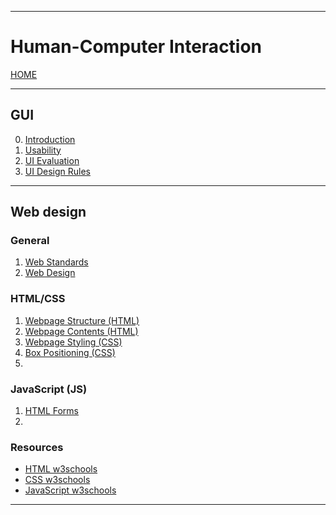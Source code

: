 
---
# Human-Computer Interaction

[HOME](../../README.md)

---

## GUI

0. [Introduction](data/10_Intro.md)
1. [Usability](data/11_Usability.md)
2. [UI Evaluation](data/12_Eval.md)
3. [UI Design Rules](data/13_Rules.md)

---
## Web design
### General
1. [Web Standards](data/21_Standards.md)
2. [Web Design](data/22_Design.md)
### HTML/CSS
1. [Webpage Structure (HTML)](data/31_IntroHTML.md)
2. [Webpage Contents (HTML)](data/32_BodyHTML.md)
3. [Webpage Styling (CSS)](data/33_StylesCSS.md)
4. [Box Positioning (CSS)](data/34_Positioning.md)
5. 
### JavaScript (JS)
1. [HTML Forms](data/41_Forms.md)
2. 

### Resources
- [HTML w3schools](https://www.w3schools.com/)
- [CSS w3schools](https://www.w3schools.com/css/default.asp)
- [JavaScript w3schools](https://www.w3schools.com/js/default.asp)
---
